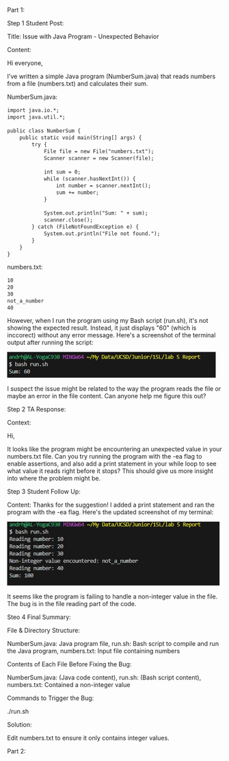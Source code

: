 Part 1:

Step 1 Student Post:

Title: Issue with Java Program - Unexpected Behavior

Content:

Hi everyone,

I've written a simple Java program (NumberSum.java) that reads numbers from a file (numbers.txt) and calculates their sum. 

NumberSum.java:
```
import java.io.*;
import java.util.*;

public class NumberSum {
    public static void main(String[] args) {
        try {
            File file = new File("numbers.txt");
            Scanner scanner = new Scanner(file);

            int sum = 0;
            while (scanner.hasNextInt()) {
                int number = scanner.nextInt();
                sum += number;
            }

            System.out.println("Sum: " + sum);
            scanner.close();
        } catch (FileNotFoundException e) {
            System.out.println("File not found.");
        }
    }
}

```
numbers.txt:
```
10
20
30
not_a_number
40
```

However, when I run the program using my Bash script (run.sh), it's not showing the expected result. Instead, it just displays "60" (which is inccorect) without any error message. 
Here's a screenshot of the terminal output after running the script:

![Image](lab5error.jpg)

I suspect the issue might be related to the way the program reads the file or maybe an error in the file content. Can anyone help me figure this out?

Step 2 TA Response:

Context:

Hi,

It looks like the program might be encountering an unexpected value in your numbers.txt file. 
Can you try running the program with the -ea flag to enable assertions, and also add a print statement in your while loop to see what value it reads right before it stops? 
This should give us more insight into where the problem might be.

Step 3 Student Follow Up:
   
Content:
Thanks for the suggestion! I added a print statement and ran the program with the -ea flag. Here's the updated screenshot of my terminal:

![Image](lab5update.jpg)

It seems like the program is failing to handle a non-integer value in the file. The bug is in the file reading part of the code.

Steo 4 Final Summary:

File & Directory Structure:

NumberSum.java: Java program file, run.sh: Bash script to compile and run the Java program, numbers.txt: Input file containing numbers

Contents of Each File Before Fixing the Bug:

NumberSum.java: (Java code content), run.sh: (Bash script content), numbers.txt: Contained a non-integer value

Commands to Trigger the Bug:

./run.sh

Solution:

Edit numbers.txt to ensure it only contains integer values.

Part 2:

